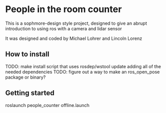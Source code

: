 # People in the room counter
This is a sophmore-design style project, designed to give an abrupt introduction to using ros with a camera and lidar sensor

It was designed and coded by Michael Lohrer and Lincoln Lorenz

## How to install
TODO: make install script that uses rosdep/wstool update adding all of the needed dependencies
TODO: figure out a way to make an ros_open_pose package or binary?

## Getting started
roslaunch people_counter offline.launch